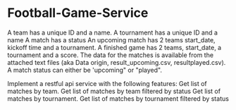# Football-Game-Service


A team has a unique ID and a name.
A tournament has a unique ID and a name
A match has a status
An upcoming match has 2 teams start_date, kickoff time and a tournament.
A finished game has 2 teams, start_date, a tournament and a score.
The data for the matches is available from the attached text files (aka Data origin, result_upcoming.csv, resultplayed.csv).
A match status can either be 'upcoming" or "played".

Implement a restful api service with the following features:
Get list of matches by team.
Get list of matches by team filtered by status
Get list of matches by tournament.
Get list of matches by tournament filtered by status

